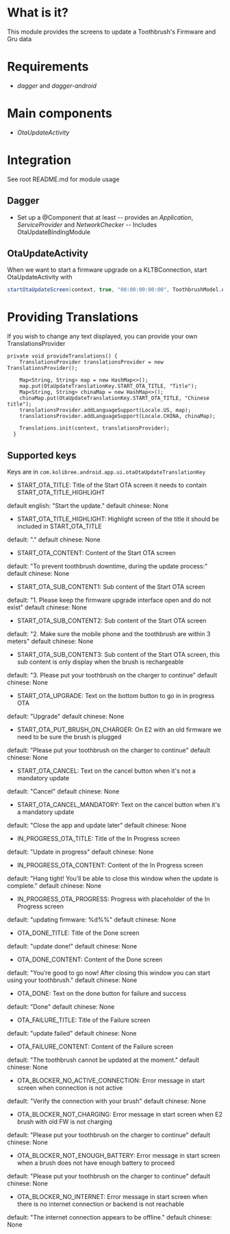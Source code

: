 # What is it?
This module provides the screens to update a Toothbrush's Firmware and Gru data

# Requirements
* _dagger_ and _dagger-android_

# Main components
* _OtaUpdateActivity_

# Integration

See root README.md for module usage

## Dagger
- Set up a @Component that at least 
-- provides an _Application_, _ServiceProvider_ and _NetworkChecker_
-- Includes OtaUpdateBindingModule

## OtaUpdateActivity
When we want to start a firmware upgrade on a KLTBConnection, start OtaUpdateActivity with

```java
startOtaUpdateScreen(context, true, "00:00:00:00:00", ToothbrushModel.ARA)
```

# Providing Translations

If you wish to change any text displayed, you can provide your own TranslationsProvider

```
private void provideTranslations() {
    TranslationsProvider translationsProvider = new TranslationsProvider();

    Map<String, String> map = new HashMap<>();
    map.put(OtaUpdateTranslationKey.START_OTA_TITLE, "Title");
    Map<String, String> chinaMap = new HashMap<>();
    chinaMap.put(OtaUpdateTranslationKey.START_OTA_TITLE, "Chinese title");
    translationsProvider.addLanguageSupport(Locale.US, map);
    translationsProvider.addLanguageSupport(Locale.CHINA, chinaMap);

    Translations.init(context, translationsProvider);
  }
```

## Supported keys


Keys are in `com.kolibree.android.app.ui.otaOtaUpdateTranslationKey`

- START_OTA_TITLE: Title of the Start OTA screen it needs to contain START_OTA_TITLE_HIGHLIGHT

default english: "Start the update."
default chinese: None

- START_OTA_TITLE_HIGHLIGHT: Highlight screen of the title it should be included in START_OTA_TITLE

default: "."
default chinese: None

- START_OTA_CONTENT: Content of the Start OTA screen

default: "To prevent toothbrush downtime, during the update process:"
default chinese: None

- START_OTA_SUB_CONTENT1: Sub content of the Start OTA screen

default: "1. Please keep the firmware upgrade interface open and do not exist"
default chinese: None

- START_OTA_SUB_CONTENT2: Sub content of the Start OTA screen

default: "2. Make sure the mobile phone and the toothbrush are within 3 meters"
default chinese: None

- START_OTA_SUB_CONTENT3: Sub content of the Start OTA screen, this sub content is only display when the brush is rechargeable

default: "3. Please put your toothbrush on the charger to continue"
default chinese: None

- START_OTA_UPGRADE: Text on the bottom button to go in in progress OTA

default: "Upgrade"
default chinese: None

- START_OTA_PUT_BRUSH_ON_CHARGER: On E2 with an old firmware we need to be sure the brush is plugged 

default: "Please put your toothbrush on the charger to continue"
default chinese: None

- START_OTA_CANCEL: Text on the cancel button when it's not a mandatory update

default: "Cancel"
default chinese: None

- START_OTA_CANCEL_MANDATORY: Text on the cancel button when it's a mandatory update

default: "Close the app and update later"
default chinese: None

- IN_PROGRESS_OTA_TITLE: Title of the In Progress screen

default: "Update in progress"
default chinese: None

- IN_PROGRESS_OTA_CONTENT: Content of the In Progress screen

default: "Hang tight! You’ll be able to close this window when the update is complete."
default chinese: None

- IN_PROGRESS_OTA_PROGRESS: Progress with placeholder of the In Progress screen

default: "updating firmware: %d%%"
default chinese: None

- OTA_DONE_TITLE: Title of the Done screen

default: "update done!"
default chinese: None

- OTA_DONE_CONTENT: Content of the Done screen

default: "You’re good to go now! After closing this window you can start using your  toothbrush."
default chinese: None

- OTA_DONE: Text on the done button for failure and success

default: "Done"
default chinese: None

- OTA_FAILURE_TITLE: Title of the Failure screen

default: "update failed"
default chinese: None

- OTA_FAILURE_CONTENT: Content of the Failure screen

default: "The toothbrush cannot be updated at the moment."
default chinese: None

- OTA_BLOCKER_NO_ACTIVE_CONNECTION: Error message in start screen when connection is not active

default: "Verify the connection with your brush"
default chinese: None

- OTA_BLOCKER_NOT_CHARGING: Error message in start screen when E2 brush with old FW is not charging

default: "Please put your toothbrush on the charger to continue"
default chinese: None

- OTA_BLOCKER_NOT_ENOUGH_BATTERY: Error message in start screen when a brush does not have enough battery to proceed

default: "Please put your toothbrush on the charger to continue"
default chinese: None

- OTA_BLOCKER_NO_INTERNET: Error message in start screen when there is no internet connection or backend is not reachable

default: "The internet connection appears to be offline."
default chinese: None

